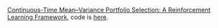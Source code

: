 [Continuous-Time Mean–Variance Portfolio Selection: A Reinforcement Learning Framework](https://arxiv.org/pdf/1904.11392), code is [here](https://github.com/Tdjaaleb/Exploratory-Mean-Variance).
